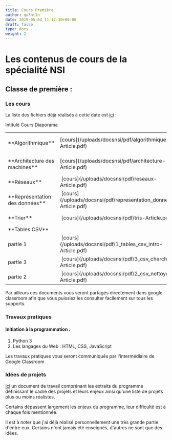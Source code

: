 ```yaml
---
title: Cours Première
author: qu3nt1n
date: 2019-05-04 11:17:30+00:00
draft: false
type: docs
weight: 2
---
```


# Les contenus de cours de la spécialité NSI




## Classe de première :




### Les cours


La liste des fichiers déjà réalisés à cette date est [ici](/uploads/docsnsi/pdf/) :
<table >
<tbody >
<tr >
Intitulé
Cours
Diaporama
</tr>
<tr >

<td >**Algorithmique**
</td>

<td >[cours](/uploads/docsnsi/pdf/algorithmique-Article.pdf)
</td>

<td >[diaporama](/uploads/docsnsi/pdf/algorithmique-Beamer.pdf)
</td>
</tr>
<tr >

<td >**Architecture des machines**
</td>

<td >[cours](/uploads/docsnsi/pdf/architecture-Article.pdf)
</td>

<td >[diaporama](/uploads/docsnsi/pdf/architecture-Beamer.pdf)
</td>
</tr>
<tr >

<td >**Réseaux**
</td>

<td > [cours](/uploads/docsnsi/pdf/reseaux-Article.pdf)
</td>

<td >[diaporama](/uploads/docsnsi/pdf/reseaux-Beamer.pdf)
</td>
</tr>
<tr >

<td >**Représentation des données**
</td>

<td > [cours](/uploads/docsnsi/pdf/representation_donnees-Article.pdf)
</td>

<td >[diaporama](/uploads/docsnsi/pdf/representation_donnees-Beamer.pdf)
</td>
</tr>
<tr >

<td >**Trier**
</td>

<td > [cours](/uploads/docsnsi/pdf/tris-Article.pdf)
</td>

<td >[diaporama](/uploads/docsnsi/pdf/tris-Beamer.pdf)
</td>
</tr>
<tr >

<td >**Tables CSV**
</td>

<td >
</td>

<td >
</td>
</tr>
<tr >

<td >partie 1
</td>

<td > [cours](/uploads/docsnsi/pdf/1_tables_csv_intro-Article.pdf)
</td>

<td >
</td>
</tr>
<tr >

<td >partie 3
</td>

<td > [cours](/uploads/docsnsi/pdf/3_csv_chercher-Article.pdf)
</td>

<td >
</td>
</tr>
<tr >

<td >partie 2
</td>

<td > [cours](/uploads/docsnsi/pdf/2_csv_nettoyer-Article.pdf)
</td>

<td >
</td>
</tr>
</tbody>
</table>
Par ailleurs ces documents vous seront partagés directement dans google classroom afin que vous puissiez les consulter facilement sur tous les supports.


### Travaux pratiques




#### Initiation à la programmation :






1. Python 3
2. Les langages du Web : HTML, CSS, JavaScript




Les travaux pratiques vous seront communiqués par l'intermédiaire de Google Classroom


### Idées de projets


[Ici](/uploads/docsnsi/pdf/liste_projets.pdf) un document de travail comprénant les extraits du programme définissant le cadre des projets et leurs enjeux ainsi qu'une liste de projets plus ou moins réalistes.

Certains dépassent largement les enjeux du programme, leur difficulté est à chaque fois mentionnée.

Il est à noter que j'ai déjà réalisé personnellement une très grande partie d'entre eux. Certains n'ont jamais été enseignés, d'autres ne sont que des idées.
